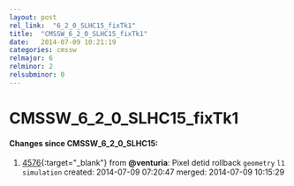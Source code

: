 ```yaml
---
layout: post
rel_link:  "6_2_0_SLHC15_fixTk1"
title:  "CMSSW_6_2_0_SLHC15_fixTk1"
date:   2014-07-09 10:21:19
categories: cmssw
relmajor: 6
relminor: 2
relsubminor: 0
---
```


# CMSSW_6_2_0_SLHC15_fixTk1
#### Changes since CMSSW_6_2_0_SLHC15:

1. [4576](http://github.com/cms-sw/cmssw/pull/4576){:target="_blank"}  from **@venturia**: Pixel detid rollback `geometry`  `l1`  `simulation`  created: 2014-07-09 07:20:47 merged: 2014-07-09 10:15:29
